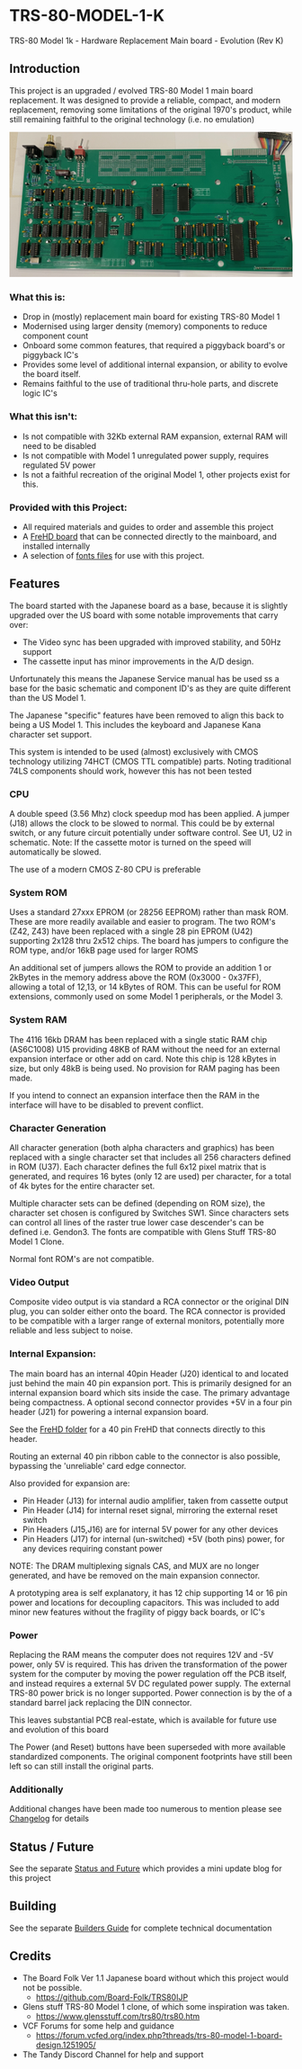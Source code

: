 # TRS-80-MODEL-1-K

TRS-80 Model 1k - Hardware Replacement Main board - Evolution (Rev K)

## Introduction

This project is an upgraded / evolved TRS-80 Model 1 main board replacement. It was designed to provide a reliable, 
compact, and modern replacement, removing some limitations of the original 1970's product, 
while still remaining faithful to the original technology (i.e. no emulation) 

![MainboardFrontBuiltK1](/images/IMG_8736.jpeg)

### What this is:
- Drop in (mostly) replacement main board for existing TRS-80 Model 1
- Modernised using larger density (memory) components to reduce component count
- Onboard some common features, that required a piggyback board's or piggyback IC's
- Provides some level of additional internal expansion, or ability to evolve the board itself.
- Remains faithful to the use of traditional thru-hole parts, and discrete logic IC's

### What this isn't:
- Is not compatible with 32Kb external RAM expansion, external RAM will need to be disabled
- Is not compatible with Model 1 unregulated power supply, requires regulated 5V power
- Is not a faithful recreation of the original Model 1, other projects exist for this.

### Provided with this Project:
- All required materials and guides to order and assemble this project
- A [FreHD board](/frehd/README.md) that can be connected directly to the mainboard, and installed internally 
- A selection of [fonts files](/fonts/README.md) for use with this project.

## Features

The board started with the Japanese board as a base, because it is slightly upgraded over the US board with some notable 
improvements that carry over:
- The Video sync has been upgraded with improved stability, and 50Hz support
- The cassette input has minor improvements in the A/D design.

Unfortunately this means the Japanese Service manual has be used ss a base for the basic schematic and component ID's as 
they are quite different than the US Model 1.

The Japanese "specific" features have been removed to align this back to being a US Model 1. This includes the 
keyboard and Japanese Kana character set support.

This system is intended to be used (almost) exclusively with CMOS technology utilizing 74HCT (CMOS TTL compatible) parts.
Noting traditional 74LS components should work, however this has not been tested

### CPU

A double speed (3.56 Mhz) clock speedup mod has been applied. A jumper (J18) allows the clock to be slowed to normal. 
This could be by external switch, or any future circuit potentially under software control. See U1, U2 in schematic.
Note: If the cassette motor is turned on the speed will automatically be slowed.

The use of a modern CMOS Z-80 CPU is preferable

### System ROM

Uses a standard 27xxx EPROM (or 28256 EEPROM) rather than mask ROM. These are more readily available and easier to program. 
The two ROM's (Z42, Z43) have been replaced with a single 28 pin EPROM (U42) supporting 2x128 thru 2x512 chips. 
The board has jumpers to configure the ROM type, and/or 16kB page used for larger ROMS

An additional set of jumpers allows the ROM to provide an addition 1 or 2kBytes in the memory address 
above the ROM (0x3000 - 0x37FF), allowing a total of 12,13, or 14 kBytes of ROM. This can be useful for ROM extensions, 
commonly used on some Model 1 peripherals, or the Model 3.

### System RAM

The 4116 16kb DRAM has been replaced with a single static RAM chip (AS6C1008) U15 providing 48KB of RAM without the 
need for an external expansion interface or other add on card. Note this chip is 128 kBytes in size, but only 48kB 
is being used. No provision for RAM paging has been made.

If you intend to connect an expansion interface then the RAM in the interface will have to be disabled to prevent conflict.

### Character Generation

All character generation (both alpha characters and graphics) has been replaced with a single character set 
that includes all 256 characters defined in ROM (U37). Each character defines the full 6x12 pixel matrix that is 
generated, and requires 16 bytes (only 12 are used) per character, for a total of 4k bytes for the entire character set. 

Multiple character sets  can be defined (depending on ROM size), the character set chosen is configured by Switches SW1.
Since characters sets can control all lines of the raster true lower case descender's can be defined i.e. Gendon3.
The fonts are compatible with Glens Stuff TRS-80 Model 1 Clone. 

Normal font ROM's are not compatible.

### Video Output

Composite video output is via standard a RCA connector or the original DIN plug, you can solder either onto the board. 
The RCA connector is provided to be compatible with a larger range of external monitors, potentially more reliable and 
less subject to noise.

### Internal Expansion:

The main board has an internal 40pin Header (J20) identical to and located just behind the main 40 pin expansion port. 
This is primarily designed for an internal expansion board which sits inside the case. 
The primary advantage being compactness. A optional second connector provides +5V in a four pin header (J21) for powering 
a internal expansion board.

See the [FreHD folder](/frehd/README.md) for a 40 pin FreHD that connects directly to this header.

Routing an external 40 pin ribbon cable to the connector is also possible, bypassing the 'unreliable' card edge connector.

Also provided for expansion are:
- Pin Header (J13) for internal audio amplifier, taken from cassette output
- Pin Header (J14) for internal reset signal, mirroring the external reset switch
- Pin Headers (J15,J16) are for internal 5V power for any other devices
- Pin Headers (J17) for internal (un-switched) +5V (both pins) power, for any devices requiring constant power

NOTE: The DRAM multiplexing signals CAS, and MUX are no longer generated, and have be removed on the main expansion connector.

A prototyping area is self explanatory, it has 12 chip supporting 14 or 16 pin power and locations for decoupling capacitors. 
This was included to add minor new features without the fragility of piggy back boards, or IC's

### Power

Replacing the RAM means the computer does not requires 12V and -5V power, only 5V is required. 
This has driven the transformation of the power system for the computer by moving the power regulation off the PCB itself, 
and instead requires a external 5V DC regulated power supply. The external TRS-80 power brick is no longer supported. 
Power connection is by the of a standard barrel jack replacing the DIN connector.

This leaves substantial PCB real-estate, which is available for future use and evolution of this board

The Power (and Reset) buttons have been superseded with more available standardized components. 
The original component footprints have still been left so can still install the original parts.

### Additionally

Additional changes have been made too numerous to mention please see [Changelog](/CHANGELOG.md) for details

## Status / Future

See the separate [Status and Future](/STATUS.md) which provides a mini update blog for this project

## Building

See the separate [Builders Guide](/BUILDING.md) for complete technical documentation

## Credits

- The Board Folk Ver 1.1 Japanese board without which this project would not be possible.
    - https://github.com/Board-Folk/TRS80IJP
- Glens stuff TRS-80 Model 1 clone, of which some inspiration was taken.
    - https://www.glensstuff.com/trs80/trs80.htm
- VCF Forums for some help and guidance
    - https://forum.vcfed.org/index.php?threads/trs-80-model-1-board-design.1251905/
- The Tandy Discord Channel for help and support
